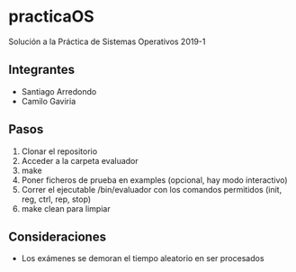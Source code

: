 # practicaOS
Solución a la Práctica de Sistemas Operativos 2019-1

## Integrantes
* Santiago Arredondo
* Camilo Gaviria

## Pasos
1. Clonar el repositorio
2. Acceder a la carpeta evaluador
3. make
4. Poner ficheros de prueba en examples (opcional, hay modo interactivo)
5. Correr el ejecutable /bin/evaluador con los comandos permitidos (init, reg, ctrl, rep, stop)
6. make clean para limpiar



## Consideraciones
* Los exámenes se demoran el tiempo aleatorio en ser procesados
